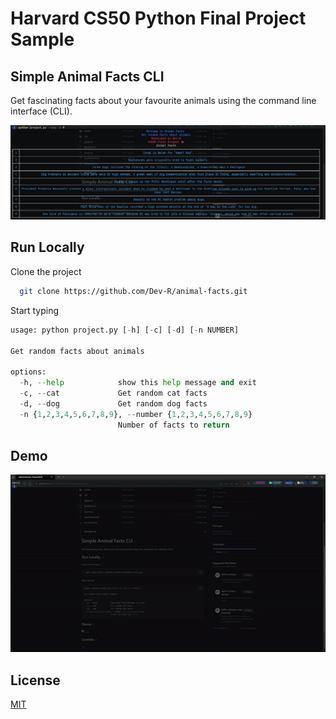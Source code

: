 # Harvard CS50 Python Final Project Sample

## Simple Animal Facts CLI

Get fascinating facts about your favourite animals using the command line interface (CLI).

![Logo](https://raw.githubusercontent.com/Dev-R/harvard-cs50-python-project/main/imgs/sample.png)


## Run Locally

Clone the project

```bash
  git clone https://github.com/Dev-R/animal-facts.git
```


Start typing
```python
usage: python project.py [-h] [-c] [-d] [-n NUMBER]

Get random facts about animals

options:
  -h, --help            show this help message and exit
  -c, --cat             Get random cat facts
  -d, --dog             Get random dog facts
  -n {1,2,3,4,5,6,7,8,9}, --number {1,2,3,4,5,6,7,8,9}
                        Number of facts to return
```

## Demo
![Logo](https://raw.githubusercontent.com/Dev-R/harvard-cs50-python-project/main/imgs/ezgif.com-video-to-gif.gif)



## License

[MIT](https://choosealicense.com/licenses/mit/)

